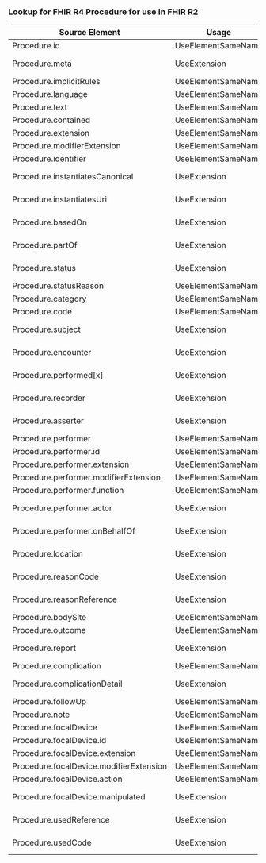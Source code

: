 ### Lookup for FHIR R4 Procedure for use in FHIR R2

| Source Element | Usage | Target |
| -------------- | ----- | ------ |
| Procedure.id | UseElementSameName | Procedure.id |
| Procedure.meta | UseExtension | http://hl7.org/fhir/4.0/StructureDefinition/extension-Procedure.meta |
| Procedure.implicitRules | UseElementSameName | Procedure.implicitRules |
| Procedure.language | UseElementSameName | Procedure.language |
| Procedure.text | UseElementSameName | Procedure.text |
| Procedure.contained | UseElementSameName | Procedure.contained |
| Procedure.extension | UseElementSameName | Procedure.extension |
| Procedure.modifierExtension | UseElementSameName | Procedure.modifierExtension |
| Procedure.identifier | UseElementSameName | Procedure.identifier |
| Procedure.instantiatesCanonical | UseExtension | http://hl7.org/fhir/4.0/StructureDefinition/extension-Procedure.instantiatesCanonical |
| Procedure.instantiatesUri | UseExtension | http://hl7.org/fhir/4.0/StructureDefinition/extension-Procedure.instantiatesUri |
| Procedure.basedOn | UseExtension | http://hl7.org/fhir/4.0/StructureDefinition/extension-Procedure.basedOn |
| Procedure.partOf | UseExtension | http://hl7.org/fhir/4.0/StructureDefinition/extension-Procedure.partOf |
| Procedure.status | UseExtension | http://hl7.org/fhir/4.0/StructureDefinition/extension-Procedure.status |
| Procedure.statusReason | UseElementSameName | Procedure.reasonNotPerformed |
| Procedure.category | UseElementSameName | Procedure.category |
| Procedure.code | UseElementSameName | Procedure.code |
| Procedure.subject | UseExtension | http://hl7.org/fhir/4.0/StructureDefinition/extension-Procedure.subject |
| Procedure.encounter | UseExtension | http://hl7.org/fhir/4.0/StructureDefinition/extension-Procedure.encounter |
| Procedure.performed[x] | UseExtension | http://hl7.org/fhir/4.0/StructureDefinition/extension-Procedure.performed |
| Procedure.recorder | UseExtension | http://hl7.org/fhir/4.0/StructureDefinition/extension-Procedure.recorder |
| Procedure.asserter | UseExtension | http://hl7.org/fhir/4.0/StructureDefinition/extension-Procedure.asserter |
| Procedure.performer | UseElementSameName | Procedure.performer |
| Procedure.performer.id | UseElementSameName | Procedure.performer.id |
| Procedure.performer.extension | UseElementSameName | Procedure.performer.extension |
| Procedure.performer.modifierExtension | UseElementSameName | Procedure.performer.modifierExtension |
| Procedure.performer.function | UseElementSameName | Procedure.performer.role |
| Procedure.performer.actor | UseExtension | http://hl7.org/fhir/4.0/StructureDefinition/extension-Procedure.performer.actor |
| Procedure.performer.onBehalfOf | UseExtension | http://hl7.org/fhir/4.0/StructureDefinition/extension-Procedure.performer.onBehalfOf |
| Procedure.location | UseExtension | http://hl7.org/fhir/4.0/StructureDefinition/extension-Procedure.location |
| Procedure.reasonCode | UseExtension | http://hl7.org/fhir/4.0/StructureDefinition/extension-Procedure.reasonCode |
| Procedure.reasonReference | UseExtension | http://hl7.org/fhir/4.0/StructureDefinition/extension-Procedure.reasonReference |
| Procedure.bodySite | UseElementSameName | Procedure.bodySite |
| Procedure.outcome | UseElementSameName | Procedure.outcome |
| Procedure.report | UseExtension | http://hl7.org/fhir/4.0/StructureDefinition/extension-Procedure.report |
| Procedure.complication | UseElementSameName | Procedure.complication |
| Procedure.complicationDetail | UseExtension | http://hl7.org/fhir/4.0/StructureDefinition/extension-Procedure.complicationDetail |
| Procedure.followUp | UseElementSameName | Procedure.followUp |
| Procedure.note | UseElementSameName | Procedure.notes |
| Procedure.focalDevice | UseElementSameName | Procedure.focalDevice |
| Procedure.focalDevice.id | UseElementSameName | Procedure.focalDevice.id |
| Procedure.focalDevice.extension | UseElementSameName | Procedure.focalDevice.extension |
| Procedure.focalDevice.modifierExtension | UseElementSameName | Procedure.focalDevice.modifierExtension |
| Procedure.focalDevice.action | UseElementSameName | Procedure.focalDevice.action |
| Procedure.focalDevice.manipulated | UseExtension | http://hl7.org/fhir/4.0/StructureDefinition/extension-Procedure.focalDevice.manipulated |
| Procedure.usedReference | UseExtension | http://hl7.org/fhir/4.0/StructureDefinition/extension-Procedure.usedReference |
| Procedure.usedCode | UseExtension | http://hl7.org/fhir/4.0/StructureDefinition/extension-Procedure.usedCode |

